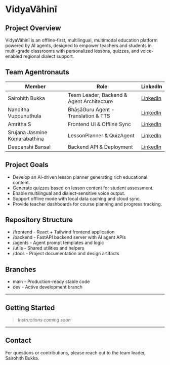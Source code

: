 
# VidyaVāhinī

## Project Overview
VidyaVāhinī is an offline-first, multilingual, multimodal education platform powered by AI agents, designed to empower teachers and students in multi-grade classrooms with personalized lessons, quizzes, and voice-enabled regional dialect support.

## Team Agentronauts

| Member    | Role                     | LinkedIn                                      |
|-----------|--------------------------|-----------------------------------------------|
| Sairohith Bukka     | Team Leader, Backend & Agent Architecture | [LinkedIn](https://www.linkedin.com/in/sairohithbukka/) |
| Nanditha Vuppunuthula | BhāṣāGuru Agent - Translation & TTS | [LinkedIn](https://www.linkedin.com/in/nandithav/)        |
| Amritha S | Frontend UI & Offline Sync | [LinkedIn](https://www.linkedin.com/in/amritha-s-oo/)      |
| Srujana Jasmine Komarabathina | LessonPlanner & QuizAgent | [LinkedIn](https://www.linkedin.com/in/srujana-jasmine-komarabathina-4234a423a/) |
| Deepanshi Bansal | Backend API & Deployment | [LinkedIn](https://www.linkedin.com/in/deepanshi-bansal2002/) |

## Project Goals
- Develop an AI-driven lesson planner generating rich educational content.
- Generate quizzes based on lesson content for student assessment.
- Enable multilingual and dialect-sensitive voice output.
- Support offline mode with local data caching and cloud sync.
- Provide teacher dashboards for course planning and progress tracking.

## Repository Structure
- /frontend - React + Tailwind frontend application
- /backend - FastAPI backend server with AI agent APIs
- /agents - Agent prompt templates and logic
- /utils - Shared utilities and helpers
- /docs - Project documentation and design artifacts

## Branches
- main - Production-ready stable code
- dev - Active development branch

---

## Getting Started

> _Instructions coming soon_

---

## Contact
For questions or contributions, please reach out to the team leader, Sairohith Bukka.
